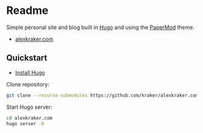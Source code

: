 # Readme

Simple personal site and blog built in [Hugo](https://gohugo.io/) and using the 
[PaperMod](https://github.com/adityatelange/hugo-PaperMod) theme.

* [alexkraker.com](https://alexkraker.com)

## Quickstart

* [Install Hugo](https://gohugo.io/installation/)

Clone repository:

```bash
git clone --recurse-submodules https://github.com/kraker/alexkraker.com.git
```

Start Hugo server:

```bash
cd alexkraker.com
hugo server -D
```